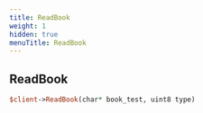 ```yaml
---
title: ReadBook
weight: 1
hidden: true
menuTitle: ReadBook
---
```

## ReadBook
```perl
$client->ReadBook(char* book_test, uint8 type)
```